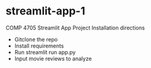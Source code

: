 # streamlit-app-1
COMP 4705 Streamlit App Project
Installation directions
* Gitclone the repo
* Install requirements
* Run streamlit run app.py
* Input movie reviews to analyze